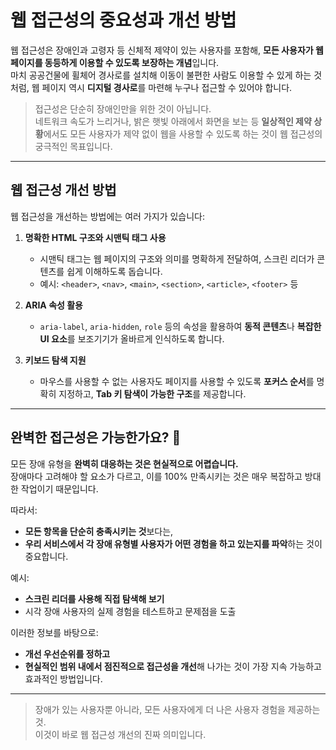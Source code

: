 # 웹 접근성의 중요성과 개선 방법

웹 접근성은 장애인과 고령자 등 신체적 제약이 있는 사용자를 포함해, **모든 사용자가 웹 페이지를 동등하게 이용할 수 있도록 보장하는 개념**입니다.  
마치 공공건물에 휠체어 경사로를 설치해 이동이 불편한 사람도 이용할 수 있게 하는 것처럼, 웹 페이지 역시 **디지털 경사로**를 마련해 누구나 접근할 수 있어야 합니다.

> 접근성은 단순히 장애인만을 위한 것이 아닙니다.  
> 네트워크 속도가 느리거나, 밝은 햇빛 아래에서 화면을 보는 등 **일상적인 제약 상황**에서도 모든 사용자가 제약 없이 웹을 사용할 수 있도록 하는 것이 웹 접근성의 궁극적인 목표입니다.

---

## 웹 접근성 개선 방법

웹 접근성을 개선하는 방법에는 여러 가지가 있습니다:

1. **명확한 HTML 구조와 시맨틱 태그 사용**
   - 시맨틱 태그는 웹 페이지의 구조와 의미를 명확하게 전달하여, 스크린 리더가 콘텐츠를 쉽게 이해하도록 돕습니다.
   - 예시: `<header>`, `<nav>`, `<main>`, `<section>`, `<article>`, `<footer>` 등

2. **ARIA 속성 활용**
   - `aria-label`, `aria-hidden`, `role` 등의 속성을 활용하여 **동적 콘텐츠**나 **복잡한 UI 요소**를 보조기기가 올바르게 인식하도록 합니다.

3. **키보드 탐색 지원**
   - 마우스를 사용할 수 없는 사용자도 페이지를 사용할 수 있도록 **포커스 순서**를 명확히 지정하고, **Tab 키 탐색이 가능한 구조**를 제공합니다.

---

## 완벽한 접근성은 가능한가요? 🤔

모든 장애 유형을 **완벽히 대응하는 것은 현실적으로 어렵습니다.**  
장애마다 고려해야 할 요소가 다르고, 이를 100% 만족시키는 것은 매우 복잡하고 방대한 작업이기 때문입니다.

따라서:

- **모든 항목을 단순히 충족시키는 것**보다는,  
- **우리 서비스에서 각 장애 유형별 사용자가 어떤 경험을 하고 있는지를 파악**하는 것이 중요합니다.

예시:

- **스크린 리더를 사용해 직접 탐색해 보기**
- 시각 장애 사용자의 실제 경험을 테스트하고 문제점을 도출

이러한 정보를 바탕으로:

- **개선 우선순위를 정하고**
- **현실적인 범위 내에서 점진적으로 접근성을 개선**해 나가는 것이 가장 지속 가능하고 효과적인 방법입니다.

---

> 장애가 있는 사용자뿐 아니라, 모든 사용자에게 더 나은 사용자 경험을 제공하는 것.  
> 이것이 바로 웹 접근성 개선의 진짜 의미입니다.
